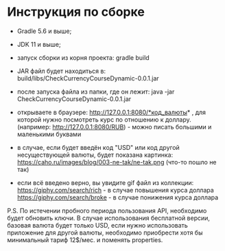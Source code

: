 # Инструкция по сборке

- Gradle 5.6 и выше;
- JDK 11 и выше;

- запуск сборки из корня проекта: gradle build
- JAR файл будет находиться в: build/libs/CheckCurrencyCourseDynamic-0.0.1.jar
- после запуска файла из папки, где он лежит: java -jar CheckCurrencyCourseDynamic-0.0.1.jar
- открываете в браузере: http://127.0.0.1:8080/*код_валюты* , для которой нужно 
  посмотреть курс по отношению к доллару.
  (например: http://127.0.0.1:8080/RUB) - можно писать большими и маленькими буквами

- в случае, если будет введён код "USD" или код другой несуществующей валюты, 
  будет показана картинка:
 https://caho.ru/images/blog/003-ne-tak/ne-tak.png (что-то пошло не так)
- если всё введено верно, вы увидите gif файл из коллекции:
  https://giphy.com/search/rich - в случае повышения курса доллара
  https://giphy.com/search/broke - в случае понижения курса доллара
  
P.S. По истечении пробного периода пользования API, необходимо будет обновить ключи.
В случае использования бесплатной версии, базовая валюта будет только USD, 
если нужно использовать приложение для другой валюты, необходимо приобрести хотя бы минимальный
тариф 12$/мес. и поменять properties.
